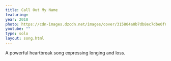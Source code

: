 ```yaml
---
title: Call Out My Name
featuring:
year: 2018
photo: https://cdn-images.dzcdn.net/images/cover/315804a0b7db8ec7dbe0f68413eb2cb5/500x500-000000-80-0-0.jpg
youtube: ""
type: solo
layout: song.html
---
```


A powerful heartbreak song expressing longing and loss.
